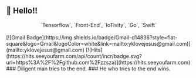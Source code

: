 ## 👋 Hello!!<br />
<div align=center>
`Tensorflow`, `Front-End`, `IoTivity`, `Go`, `Swift`
</div>
<br />
[![Gmail Badge](https://img.shields.io/badge/Gmail-d14836?style=flat-square&logo=Gmail&logoColor=white&link=mailto:yklovejesus@gmail.com)](mailto:yklovejesus@gmail.com)
[![Hits](https://hits.seeyoufarm.com/api/count/incr/badge.svg?url=https%3A%2F%2Fgithub.com%2Fzzsza)](https://hits.seeyoufarm.com)
<br />
### Diligent man tries to the end.
### He who tries to the end wins.
<br />
</div>
